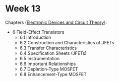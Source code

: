 # Week 13

Chapters ([Electronic Devices and Circuit Theory](https://annas-archive.org/md5/1fec9964c4c69b9aedb545bc50eff5de)):
- 6 Field-Effect Transistors
    - 6.1 Introduction
    - 6.2 Construction and Characteristics of JFETs
    - 6.3 Transfer Characteristics
    - 6.4 Specification Sheets (JFETs)
    - 6.5 Instrumentation
    - 6.6 Important Relationships
    - 6.7 Depletion-Type MOSFET
    - 6.8 Enhancement-Type MOSFET

